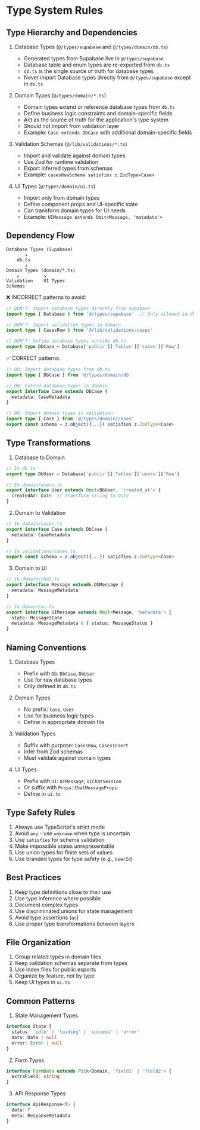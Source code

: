 # Type System Rules

## Type Hierarchy and Dependencies

1. Database Types (`@/types/supabase` and `@/types/domain/db.ts`)
   - Generated types from Supabase live in `@/types/supabase`
   - Database table and enum types are re-exported from `db.ts`
   - `db.ts` is the single source of truth for database types
   - Never import Database types directly from `@/types/supabase` except in `db.ts`

2. Domain Types (`@/types/domain/*.ts`)
   - Domain types extend or reference database types from `db.ts`
   - Define business logic constraints and domain-specific fields
   - Act as the source of truth for the application's type system
   - Should not import from validation layer
   - Example: `Case extends DbCase` with additional domain-specific fields

3. Validation Schemas (`@/lib/validations/*.ts`)
   - Import and validate against domain types
   - Use Zod for runtime validation
   - Export inferred types from schemas
   - Example: `casesRowSchema satisfies z.ZodType<Case>`

4. UI Types (`@/types/domain/ui.ts`)
   - Import only from domain types
   - Define component props and UI-specific state
   - Can transform domain types for UI needs
   - Example: `UIMessage extends Omit<Message, 'metadata'>`

## Dependency Flow

```
Database Types (Supabase)
       ↓
    db.ts
       ↓
Domain Types (domain/*.ts)
    ↙         ↘
Validation    UI Types
Schemas
```

❌ INCORRECT patterns to avoid:
```typescript
// DON'T: Import Database types directly from Supabase
import type { Database } from '@/types/supabase'  // Only allowed in db.ts

// DON'T: Import validation types in domain
import type { CasesRow } from '@/lib/validations/cases'

// DON'T: Define database types outside db.ts
export type DbCase = Database['public']['Tables']['cases']['Row']
```

✅ CORRECT patterns:
```typescript
// DO: Import database types from db.ts
import type { DbCase } from '@/types/domain/db'

// DO: Extend database types in domain
export interface Case extends DbCase {
  metadata: CaseMetadata
}

// DO: Import domain types in validation
import type { Case } from '@/types/domain/cases'
export const schema = z.object({...}) satisfies z.ZodType<Case>
```

## Type Transformations

1. Database to Domain
```typescript
// In db.ts
export type DbUser = Database['public']['Tables']['users']['Row']

// In domain/users.ts
export interface User extends Omit<DbUser, 'created_at'> {
  createdAt: Date  // Transform string to Date
}
```

2. Domain to Validation
```typescript
// In domain/cases.ts
export interface Case extends DbCase {
  metadata: CaseMetadata
}

// In validations/cases.ts
export const schema = z.object({...}) satisfies z.ZodType<Case>
```

3. Domain to UI
```typescript
// In domain/chat.ts
export interface Message extends DbMessage {
  metadata: MessageMetadata
}

// In domain/ui.ts
export interface UIMessage extends Omit<Message, 'metadata'> {
  state: MessageState
  metadata: MessageMetadata & { status: MessageStatus }
}
```

## Naming Conventions

1. Database Types
   - Prefix with `Db`: `DbCase`, `DbUser`
   - Use for raw database types
   - Only defined in `db.ts`

2. Domain Types
   - No prefix: `Case`, `User`
   - Use for business logic types
   - Define in appropriate domain file

3. Validation Types
   - Suffix with purpose: `CasesRow`, `CasesInsert`
   - Infer from Zod schemas
   - Must validate against domain types

4. UI Types
   - Prefix with `UI`: `UIMessage`, `UIChatSession`
   - Or suffix with `Props`: `ChatMessageProps`
   - Define in `ui.ts`

## Type Safety Rules

1. Always use TypeScript's strict mode
2. Avoid `any` - use `unknown` when type is uncertain
3. Use `satisfies` for schema validation
4. Make impossible states unrepresentable
5. Use union types for finite sets of values
6. Use branded types for type safety (e.g., `UserId`)

## Best Practices

1. Keep type definitions close to their use
2. Use type inference where possible
3. Document complex types
4. Use discriminated unions for state management
5. Avoid type assertions (`as`)
6. Use proper type transformations between layers

## File Organization

1. Group related types in domain files
2. Keep validation schemas separate from types
3. Use index files for public exports
4. Organize by feature, not by type
5. Keep UI types in `ui.ts`

## Common Patterns

1. State Management Types
```typescript
interface State {
  status: 'idle' | 'loading' | 'success' | 'error'
  data: Data | null
  error: Error | null
}
```

2. Form Types
```typescript
interface FormData extends Pick<Domain, 'field1' | 'field2'> {
  extraField: string
}
```

3. API Response Types
```typescript
interface ApiResponse<T> {
  data: T
  meta: ResponseMetadata
}
```